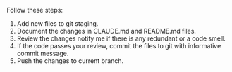 Follow these steps: 
1. Add new files to git staging.
2. Document the changes in CLAUDE.md and README.md files.
2. Review the changes notify me if there is any redundant or a code smell.
3. If the code passes your review, commit the files to git with informative commit message. 
4. Push the changes to current branch.